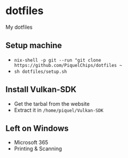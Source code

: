 # dotfiles
My dotfiles

## Setup machine

- ```nix-shell -p git --run "git clone https://github.com/PiquelChips/dotfiles ~```
- ```sh dotfiles/setup.sh```

## Install Vulkan-SDK

- Get the tarbal from the website
- Extract it in `/home/piquel/Vulkan-SDK`

## Left on Windows

- Microsoft 365
- Printing & Scanning
